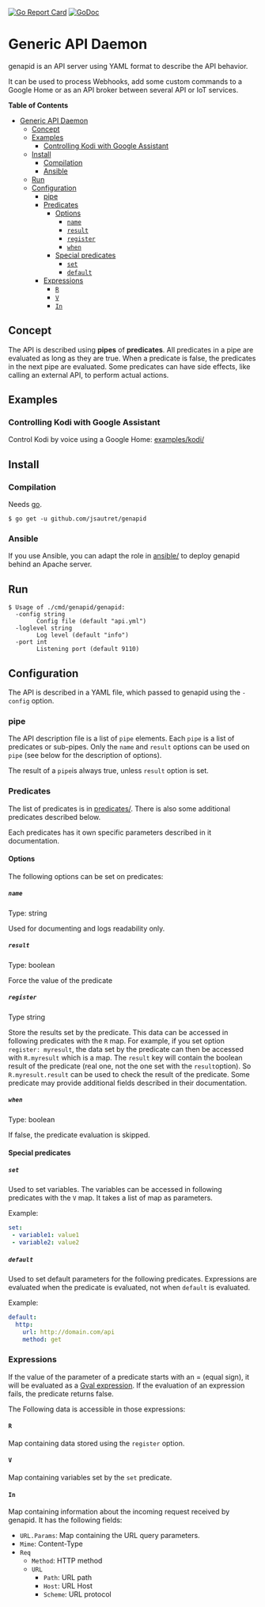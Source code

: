 [![Go Report Card](https://goreportcard.com/badge/github.com/jsautret/genapid)](https://goreportcard.com/report/github.com/jsautret/genapid)
[![GoDoc](https://img.shields.io/badge/api-Godoc-blue.svg)](https://pkg.go.dev/github.com/jsautret/genapid)


# Generic API Daemon

genapid is an API server using YAML format to describe the API behavior.

It can be used to process Webhooks, add some custom commands to a Google Home or as an API broker between several API or IoT services.

<!-- markdown-toc start - Don't edit this section. Run M-x markdown-toc-refresh-toc -->
**Table of Contents**

- [Generic API Daemon](#generic-api-daemon)
    - [Concept](#concept)
    - [Examples](#examples)
        - [Controlling Kodi with Google Assistant](#controlling-kodi-with-google-assistant)
    - [Install](#install)
        - [Compilation](#compilation)
        - [Ansible](#ansible)
    - [Run](#run)
    - [Configuration](#configuration)
        - [pipe](#pipe)
        - [Predicates](#predicates)
            - [Options](#options)
                - [`name`](#name)
                - [`result`](#result)
                - [`register`](#register)
                - [`when`](#when)
            - [Special predicates](#special-predicates)
                - [`set`](#set)
                - [`default`](#default)
        - [Expressions](#expressions)
            - [`R`](#r)
            - [`V`](#v)
            - [`In`](#in)

<!-- markdown-toc end -->

## Concept

The API is described using **pipes** of **predicates**. All predicates in a pipe are evaluated as long as they are true. When a predicate is false, the predicates in the next pipe are evaluated. Some predicates can have side effects, like calling an external API, to perform actual actions.

## Examples

### Controlling Kodi with Google Assistant

Control Kodi by voice using a Google Home:
[examples/kodi/](examples/kodi/)

## Install

### Compilation

Needs [go](https://golang.org/).

```
$ go get -u github.com/jsautret/genapid
```

### Ansible

If you use Ansible, you can adapt the role in [ansible/](ansible/) to deploy genapid behind an Apache server.

## Run

``` shell
$ Usage of ./cmd/genapid/genapid:
  -config string
        Config file (default "api.yml")
  -loglevel string
        Log level (default "info")
  -port int
        Listening port (default 9110)
```

## Configuration

The API is described in a YAML file, which passed to genapid using the `-config` option.

### pipe

The API description file is a list of `pipe` elements. Each `pipe` is a list of predicates or sub-pipes. Only the `name` and `result` options can be used on `pipe` (see below for the description of options).

The result of a `pipe`is always true, unless `result` option is set.

### Predicates

The list of predicates is in [predicates/](predicates/). There is also some additional predicates described below.

Each predicates has it own specific parameters described in it documentation.

#### Options

The following options can be set on predicates:

##### `name`

Type: string

Used for documenting and logs readability only.

##### `result`

Type: boolean

Force the value of the predicate

##### `register`

Type string

Store the results set by the predicate. This data can be accessed in following predicates with the `R` map. For example, if you set option `register: myresult`, the data set by the predicate can then be accessed with `R.myresult` which is a map. The `result` key will contain the boolean result of the predicate (real one, not the one set with the `result`option). So `R.myresult.result` can be used to check the result of the predicate. Some predicate may provide additional fields described in their documentation.

##### `when`
Type: boolean

If false, the predicate evaluation is skipped.

#### Special predicates

##### `set`
Used to set variables. The variables can be accessed in following predicates with the `V` map. It takes a list of map as parameters.

Example:
``` yaml
set:
 - variable1: value1
 - variable2: value2
```

##### `default`
Used to set default parameters for the following predicates. Expressions are evaluated when the predicate is evaluated, not when `default` is evaluated.

Example:
``` yaml
default:
  http:
    url: http://domain.com/api
    method: get
```

### Expressions

If the value of the  parameter of a predicate starts with an = (equal sign), it will be evaluated as a [Gval expression](https://github.com/PaesslerAG/gval). If the evaluation of an expression fails, the predicate returns false.

The Following data is accessible in those expressions:

#### `R`

Map containing data stored using the `register` option.

#### `V`

Map containing variables set by the `set` predicate.

#### `In`

Map containing information about the incoming request received by genapid. It has the following fields:

* `URL.Params`: Map containing the URL query parameters.
* `Mime`: Content-Type
* `Req`
  * `Method`: HTTP method
  * `URL`
    * `Path`: URL path
    * `Host`: URL Host
    * `Scheme`: URL protocol
